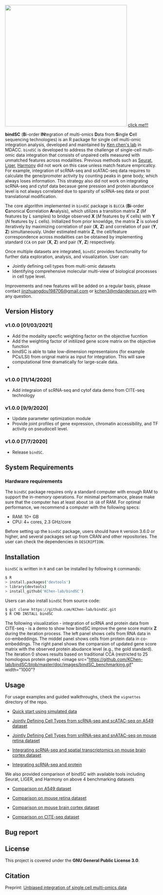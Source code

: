 
<image src="./doc/images/logo.png" width="400"> [click me!!!](https://www.youtube.com/watch?v=azmXMYc4NCs&feature=youtu.be)
  
**bindSC** (**B**i-order  **IN**tegration of multi-omics **D**ata from **S**ingle **C**ell sequencing technologies) is an R package for single cell multi-omic integration analysis, developed and maintained by [Ken chen's lab](https://sites.google.com/view/kchenlab/Home) in MDACC. `bindSC` is developed to address the challenge of single-cell multi-omic data integration that consists of unpaired cells measured with unmatched features across modalities. Previous methods such as [Seurat](https://satijalab.org/seurat/), [Liger](https://github.com/MacoskoLab/liger), [Harmony](https://github.com/immunogenomics/harmony) did not work on this case unless match feature empricallcy. For example, integration of scRNA-seq and scATAC-seq data requires to calculate the gene/promoter activity by counting peaks in gene body, which always loses information. This strategy also did not work on integrating scRNA-seq and cytof data becasue gene pression and protein abundance level is not always correlated due to sparsity of scRNA-seq data or post translational modification. 

The core algorithm implemented in `bindSC` package is `BiCCA` (**Bi**-order **C**anonical **C**orrelation **A**nalysis), which utilizes a transition matrix **Z** (*M* features by *L* samples) to bridge observed **X** (*M* features by *K* cells) with **Y** (*N* features by *L* cells). Initialized from prior knowldge, the matrix **Z** is solved iteratively by maximizing correlation of pair (**X**, **Z**) and correlation of pair (**Y**, **Z**) simultaneously. Under estimated matrix **Z**, the cell/feature correspondence across modalities can be obtained by implementing standard `CCA` on pair (**X**, **Z**) and pair (**Y**, **Z**) respectively. 


Once multiple datasets are integrated, `bindSC` provides functionality for further data exploration, analysis, and visualization. User can: 


* Jointly defining cell types from multi-omic datasets
* Identifying comprehensive molecular multi-view of biological processes in cell type level.

Improvements and new features will be added on a regular basis, please contact jinzhuangdou198706@gmail.com or kchen3@mdanderson.org with any question.

## Version History 

### v1.0.0 [01/03/2021]

* Add the modality specfic weighting factor on the objective fucntion 
* Add the weighting factor of initilized gene score matrix on the objective function 
* bindSC is able to take low-dimension representaions (for example  PCs/LSI) from orignal matrix as input for integration. This will save computational time dramatically for large-scale data. 
* 

### v1.0.0 [11/14/2020]

* Add integraion of scRNA-seq and cytof data demo from CITE-seq technology   

### v1.0.0 [9/9/2020]

* Update parameter optimization module
* Provide joint profiles of gene expression, chromatin accessibility, and TF activity on pseudocell level. 

### v1.0.0 [7/7/2020]
* Release `bindSC`.

## System Requirements

### Hardware requirements
The `bindSC` package requires only a standard computer with enough RAM to support the in-memory operations. For minimal performance, please make sure that the computer has at least about `10 GB` of RAM. For optimal performance, we recommend a computer with the following specs:

* RAM: 10+ GB
* CPU: 4+ cores, 2.3 GHz/core

Before setting up the `bindSC` package, users should have `R` version 3.6.0 or higher, and several packages set up from CRAN and other repositories. The user can check the dependencies in `DESCRIPTION`.

## Installation 

`bindSC` is written in `R` and can be installed by following `R` commands:

``` bash
$ R
> install.packages('devtools')
> library(devtools)
> install_github('KChen-lab/bindSC')
```

Users can also install `bindSC` from source code: 
``` bash 
$ git clone https://github.com/KChen-lab/bindSC.git
$ R CMD INSTALL bindSC
```

The following visualization - integration of scRNA and protein data from CITE-seq - is a demo to show how bindSC improve the gene score matrix **Z** during the iteration process. The left panel shows cells from RNA data in co-embeddings. The middel panel shows cells from protein data in co-embeddings. The right panel shows the comparsion of updated gene score matrix with the observed protein abudance level (e.g., the gold standard). The iteration 0 shows results based on traditional CCA (restricted to 25 homologous protein genes) <image src="https://github.com/KChen-lab/bindSC/blob/master/doc/images/bindSC_benchmarking.gif" width="1000"?


## Usage 

For usage examples and guided walkthroughs, check the `vignettes` directory of the repo.

*  [Quick start using simulated data](https://htmlpreview.github.io/?https://github.com/KChen-lab/bindSC/blob/master/vignettes/sim/method_eval.html)

* [Jointly Defining Cell Types from scRNA-seq and scATAC-seq on A549 dataset](https://htmlpreview.github.io/?https://github.com/KChen-lab/bindSC/blob/master/vignettes/A549/A549.html)

* [Jointly Defining Cell Types from snRNA-seq and snATAC-seq on mouse retina dataset](https://htmlpreview.github.io/?https://github.com/KChen-lab/bindSC/blob/master/vignettes/mouse_retina/retina.html)

* [Integrating scRNA-seq and spatial transcriptomics on mouse brain cortex dataset](https://htmlpreview.github.io/?https://github.com/KChen-lab/bindSC/blob/master/vignettes/SC_ST/SC_ST.html) 

* [Integrating scRNA-seq and protein](https://htmlpreview.github.io/?https://github.com/KChen-lab/bindSC/blob/master/vignettes/CITE-seq/pbmc.html)

We also provided comparison of bindSC with available tools including Seurat, LIGER, and Harmony on above 4 benchmarking datasets

* [Comparison on A549 dataset](https://htmlpreview.github.io/?https://github.com/KChen-lab/bindSC/blob/master/vignettes/method_eval/method_eval.A549.html)

* [Comparison on mouse retina dataset](https://htmlpreview.github.io/?https://github.com/KChen-lab/bindSC/blob/master/vignettes/method_eval/method_eval.retina.html)

* [Comparison on mouse brain cortex dataset](https://htmlpreview.github.io/?https://github.com/KChen-lab/bindSC/blob/master/vignettes/CITE-seq/pbmc.html)

* [Comparison on CITE-seq dataset](https://htmlpreview.github.io/?https://github.com/KChen-lab/bindSC/blob/master/vignettes/method_eval/method_eval.citeseq.html)


## Bug report

## License
This project is covered under the **GNU General Public License 3.0**.

## Citation
Preprint: [Unbiased integration of single cell multi-omics data](https://www.biorxiv.org/content/10.1101/2020.12.11.422014v1)
  

